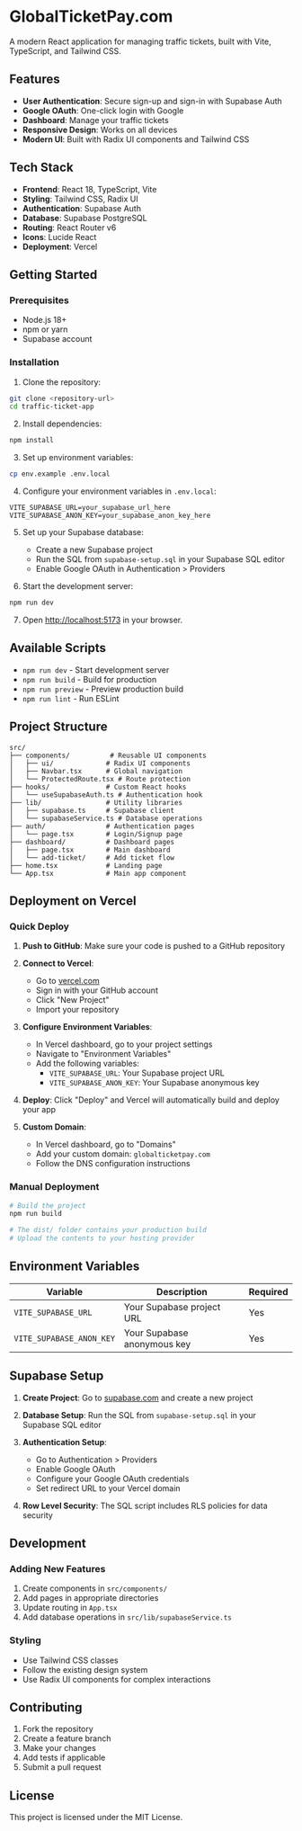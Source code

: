 # GlobalTicketPay.com

A modern React application for managing traffic tickets, built with Vite, TypeScript, and Tailwind CSS.

## Features

- **User Authentication**: Secure sign-up and sign-in with Supabase Auth
- **Google OAuth**: One-click login with Google
- **Dashboard**: Manage your traffic tickets
- **Responsive Design**: Works on all devices
- **Modern UI**: Built with Radix UI components and Tailwind CSS

## Tech Stack

- **Frontend**: React 18, TypeScript, Vite
- **Styling**: Tailwind CSS, Radix UI
- **Authentication**: Supabase Auth
- **Database**: Supabase PostgreSQL
- **Routing**: React Router v6
- **Icons**: Lucide React
- **Deployment**: Vercel

## Getting Started

### Prerequisites

- Node.js 18+
- npm or yarn
- Supabase account

### Installation

1. Clone the repository:

```bash
git clone <repository-url>
cd traffic-ticket-app
```

2. Install dependencies:

```bash
npm install
```

3. Set up environment variables:

```bash
cp env.example .env.local
```

4. Configure your environment variables in `.env.local`:

```env
VITE_SUPABASE_URL=your_supabase_url_here
VITE_SUPABASE_ANON_KEY=your_supabase_anon_key_here
```

5. Set up your Supabase database:

   - Create a new Supabase project
   - Run the SQL from `supabase-setup.sql` in your Supabase SQL editor
   - Enable Google OAuth in Authentication > Providers

6. Start the development server:

```bash
npm run dev
```

7. Open [http://localhost:5173](http://localhost:5173) in your browser.

## Available Scripts

- `npm run dev` - Start development server
- `npm run build` - Build for production
- `npm run preview` - Preview production build
- `npm run lint` - Run ESLint

## Project Structure

```
src/
├── components/          # Reusable UI components
│   ├── ui/             # Radix UI components
│   ├── Navbar.tsx      # Global navigation
│   └── ProtectedRoute.tsx # Route protection
├── hooks/              # Custom React hooks
│   └── useSupabaseAuth.ts # Authentication hook
├── lib/                # Utility libraries
│   ├── supabase.ts     # Supabase client
│   └── supabaseService.ts # Database operations
├── auth/               # Authentication pages
│   └── page.tsx        # Login/Signup page
├── dashboard/          # Dashboard pages
│   ├── page.tsx        # Main dashboard
│   └── add-ticket/     # Add ticket flow
├── home.tsx            # Landing page
└── App.tsx             # Main app component
```

## Deployment on Vercel

### Quick Deploy

1. **Push to GitHub**: Make sure your code is pushed to a GitHub repository

2. **Connect to Vercel**:

   - Go to [vercel.com](https://vercel.com)
   - Sign in with your GitHub account
   - Click "New Project"
   - Import your repository

3. **Configure Environment Variables**:

   - In Vercel dashboard, go to your project settings
   - Navigate to "Environment Variables"
   - Add the following variables:
     - `VITE_SUPABASE_URL`: Your Supabase project URL
     - `VITE_SUPABASE_ANON_KEY`: Your Supabase anonymous key

4. **Deploy**: Click "Deploy" and Vercel will automatically build and deploy your app

5. **Custom Domain**:
   - In Vercel dashboard, go to "Domains"
   - Add your custom domain: `globalticketpay.com`
   - Follow the DNS configuration instructions

### Manual Deployment

```bash
# Build the project
npm run build

# The dist/ folder contains your production build
# Upload the contents to your hosting provider
```

## Environment Variables

| Variable                 | Description                 | Required |
| ------------------------ | --------------------------- | -------- |
| `VITE_SUPABASE_URL`      | Your Supabase project URL   | Yes      |
| `VITE_SUPABASE_ANON_KEY` | Your Supabase anonymous key | Yes      |

## Supabase Setup

1. **Create Project**: Go to [supabase.com](https://supabase.com) and create a new project

2. **Database Setup**: Run the SQL from `supabase-setup.sql` in your Supabase SQL editor

3. **Authentication Setup**:

   - Go to Authentication > Providers
   - Enable Google OAuth
   - Configure your Google OAuth credentials
   - Set redirect URL to your Vercel domain

4. **Row Level Security**: The SQL script includes RLS policies for data security

## Development

### Adding New Features

1. Create components in `src/components/`
2. Add pages in appropriate directories
3. Update routing in `App.tsx`
4. Add database operations in `src/lib/supabaseService.ts`

### Styling

- Use Tailwind CSS classes
- Follow the existing design system
- Use Radix UI components for complex interactions

## Contributing

1. Fork the repository
2. Create a feature branch
3. Make your changes
4. Add tests if applicable
5. Submit a pull request

## License

This project is licensed under the MIT License.
